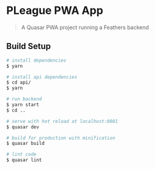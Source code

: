 # PLeague PWA App

> A Quasar PWA project running a Feathers backend

## Build Setup

``` bash
# install dependencies
$ yarn

# install api dependencies
$ cd api/
$ yarn

# run backend
$ yarn start
$ cd ..

# serve with hot reload at localhost:8081
$ quasar dev

# build for production with minification
$ quasar build

# lint code
$ quasar lint
```
